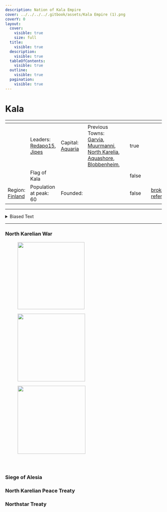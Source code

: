 ```yaml
---
description: Nation of Kala Empire
cover: ../../../../.gitbook/assets/Kala Empire (1).png
coverY: 0
layout:
  cover:
    visible: true
    size: full
  title:
    visible: true
  description:
    visible: true
  tableOfContents:
    visible: true
  outline:
    visible: true
  pagination:
    visible: true
---
```


# Kala

<table data-view="cards" data-full-width="false"><thead><tr><th></th><th></th><th></th><th></th><th data-card-cover data-type="files"></th><th data-hidden data-type="checkbox"></th><th data-hidden data-type="files"></th><th data-hidden data-card-target data-type="content-ref"></th></tr></thead><tbody><tr><td></td><td>Leaders: <a href="../../players/redapo15.md">Redapo15</a>, <a href="../../players/jipes.md">Jipes</a></td><td>Capital: <a href="../../towns/finland-region/aquaria.md">Aquaria</a></td><td>Previous Towns: <a href="../../towns/finland-region/province-of-garvia/garvia/">Garvia</a>, <a href="../../towns/finland-region/muurmanni.md">Muurmanni</a>, <a href="../../towns/finland-region/north-karelia.md">North Karelia</a>, <a href="../../towns/other-regions/aquashore.md">Aquashore</a>, <a href="../../towns/finland-region/blobbenheim.md">Blobbenheim</a>,</td><td></td><td>true</td><td></td><td></td></tr><tr><td><img src="../../../../.gitbook/assets/hakkapeliitat320x.png" alt="" data-size="original"></td><td>Flag of Kala</td><td></td><td></td><td></td><td>false</td><td></td><td></td></tr><tr><td>Region: <a href="../../towns/finland-region/">Finland</a></td><td>Population at peak: 60</td><td>Founded:</td><td></td><td></td><td>false</td><td></td><td><a href="broken-reference/">broken-reference</a></td></tr></tbody></table>

***

<details>

<summary>Biased Text</summary>

Kala was a nation that rose to glory and fell to ruin in the Nordics Minecraft server. It was founded by Redapo, a visionary leader with a grand plan for his nation. He chose Finland as his territory and quickly recruited many players to join him. He named his nation Kala and declared himself the emperor of the Kala Empire.

Kala was a militaristic nation that sought to dominate the server. It waged wars against other towns and nations and expanded its borders by force. It was involved in the North Karelian War, which erupted when North Karelia seceded from Kala due to high taxes. Kala's enemies feared and hated its aggression and cruelty.

Aquaria was the capital and the largest town of Kala and the seat of Redapo's power. Aquaria had a big tunnel system connecting most buildings in the town and a big nether highway system built when The Nether was released. It also had a dome building that housed an enchantment bookshop, a courthouse used for meetings, and a harbor popular for fishing. It was a hub of trade and attracted many visitors. Aquaria was also the home of Jipes, the co-leader of Kala and Redapo's loyal friend.

Kala had three other towns: Muurmani, North Karelia, and Garvia. Muurmani was a town in the far north, near the Arctic Circle. It was a cold and isolated place, but also a strategic outpost for Kala's northern expansion. North Karelia was a town in the southwest. It was a prosperous but rebellious town that eventually broke away from Kala. Garvia was a town in the southeast, near the Gulf of Finland. It was a peaceful and friendly town.

Kala's downfall began when it lost its builders and its players. Kala had focused too much on war and conquest and neglected its infrastructure and development. Its towns became dilapidated and deserted. Kala also suffered from internal strife and external threats. Its people became unhappy and unfulfilled, and its enemies became stronger and bolder. Kala's glory faded, and its power waned.

Kala eventually became the weakest nation on the server and a shadow of its former self. It was abandoned by their players and reduced to a single town, Aquaria. It became an independent town and a relic of the past. It still bears the name of Kala, but it no longer claims to be an empire. It is a peaceful and friendly town but also a lonely and forgotten one. It is a town that once belonged to a nation that once ruled the Nordics Minecraft server but is now a ghost town.

</details>



***

### North Karelian War

<div>

<figure><img src="../../../../.gitbook/assets/nw1.png" alt="" width="215"><figcaption></figcaption></figure>

 

<figure><img src="../../../../.gitbook/assets/nw2.png" alt="" width="217"><figcaption></figcaption></figure>

 

<figure><img src="../../../../.gitbook/assets/nw3.png" alt="" width="218"><figcaption></figcaption></figure>

</div>

<div>

<figure><img src="../../../../.gitbook/assets/nw4.png" alt=""><figcaption></figcaption></figure>

 

<figure><img src="../../../../.gitbook/assets/nw5.png" alt=""><figcaption></figcaption></figure>

 

<figure><img src="../../../../.gitbook/assets/nw6.png" alt=""><figcaption></figcaption></figure>

</div>

### Siege of Alesia

### North Karelian Peace Treaty

### Northstar Treaty

<div>

<figure><img src="../../../../.gitbook/assets/n1.png" alt=""><figcaption></figcaption></figure>

 

<figure><img src="../../../../.gitbook/assets/n2.png" alt=""><figcaption></figcaption></figure>

 

<figure><img src="../../../../.gitbook/assets/n3.png" alt=""><figcaption></figcaption></figure>

</div>

<div>

<figure><img src="../../../../.gitbook/assets/n4.png" alt=""><figcaption></figcaption></figure>

 

<figure><img src="../../../../.gitbook/assets/n5.png" alt=""><figcaption></figcaption></figure>

 

<figure><img src="../../../../.gitbook/assets/n6.png" alt=""><figcaption></figcaption></figure>

</div>
